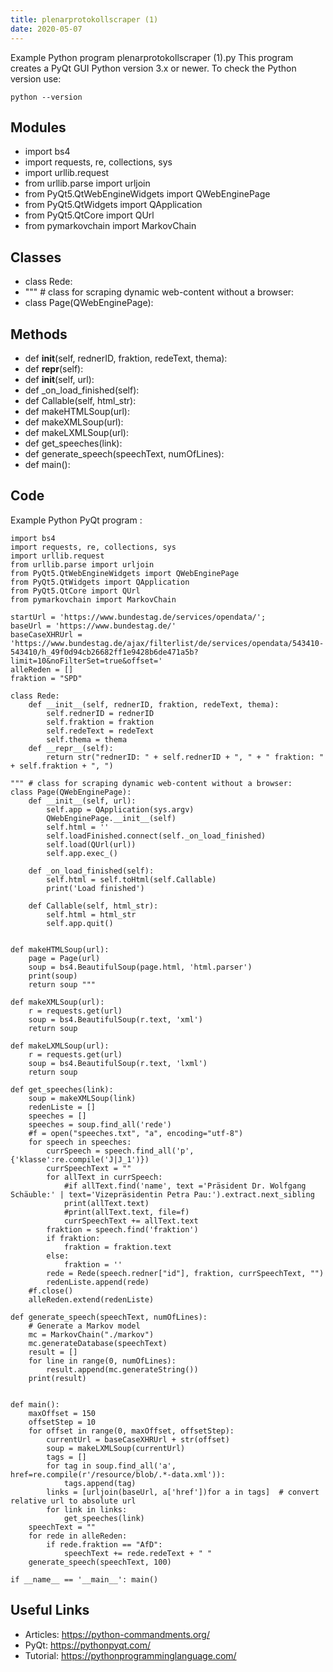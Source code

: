 ```yaml
---
title: plenarprotokollscraper (1)
date: 2020-05-07
---
```

Example Python program plenarprotokollscraper (1).py
This program creates a PyQt GUI
Python version 3.x or newer.
To check the Python version use:

    python --version

## Modules

* import bs4
* import requests, re, collections, sys
* import urllib.request
* from urllib.parse import urljoin
* from PyQt5.QtWebEngineWidgets import QWebEnginePage
* from PyQt5.QtWidgets import QApplication
* from PyQt5.QtCore import QUrl
* from pymarkovchain import MarkovChain

## Classes

* class Rede:
* """ # class for scraping dynamic web-content without a browser:
* class Page(QWebEnginePage):  

## Methods

* def __init__(self, rednerID, fraktion, redeText, thema):
* def __repr__(self):
* def __init__(self, url):
* def _on_load_finished(self):
* def Callable(self, html_str):
* def makeHTMLSoup(url):
* def makeXMLSoup(url):
* def makeLXMLSoup(url):
* def get_speeches(link):
* def generate_speech(speechText, numOfLines):
* def main():

## Code

Example Python PyQt program :

    import bs4
    import requests, re, collections, sys
    import urllib.request
    from urllib.parse import urljoin
    from PyQt5.QtWebEngineWidgets import QWebEnginePage
    from PyQt5.QtWidgets import QApplication
    from PyQt5.QtCore import QUrl
    from pymarkovchain import MarkovChain
    
    startUrl = 'https://www.bundestag.de/services/opendata/';
    baseUrl = 'https://www.bundestag.de/'
    baseCaseXHRUrl = 'https://www.bundestag.de/ajax/filterlist/de/services/opendata/543410-543410/h_49f0d94cb26682ff1e9428b6de471a5b?limit=10&noFilterSet=true&offset='
    alleReden = []
    fraktion = "SPD"
    
    class Rede:
        def __init__(self, rednerID, fraktion, redeText, thema):
            self.rednerID = rednerID
            self.fraktion = fraktion
            self.redeText = redeText
            self.thema = thema
        def __repr__(self):
            return str("rednerID: " + self.rednerID + ", " + " fraktion: " + self.fraktion + ", ")
    
    """ # class for scraping dynamic web-content without a browser:
    class Page(QWebEnginePage):  
        def __init__(self, url):
            self.app = QApplication(sys.argv)
            QWebEnginePage.__init__(self)
            self.html = ''
            self.loadFinished.connect(self._on_load_finished)
            self.load(QUrl(url))
            self.app.exec_()
    
        def _on_load_finished(self):
            self.html = self.toHtml(self.Callable)
            print('Load finished')
    
        def Callable(self, html_str):
            self.html = html_str
            self.app.quit()
    
    
    def makeHTMLSoup(url):
        page = Page(url)
        soup = bs4.BeautifulSoup(page.html, 'html.parser')
        print(soup)
        return soup """
    
    def makeXMLSoup(url):
        r = requests.get(url)
        soup = bs4.BeautifulSoup(r.text, 'xml')
        return soup
    
    def makeLXMLSoup(url):
        r = requests.get(url)
        soup = bs4.BeautifulSoup(r.text, 'lxml')
        return soup
    
    def get_speeches(link):
        soup = makeXMLSoup(link)
        redenListe = []
        speeches = []
        speeches = soup.find_all('rede')
        #f = open("speeches.txt", "a", encoding="utf-8")
        for speech in speeches:
            currSpeech = speech.find_all('p', {'klasse':re.compile('J|J_1')})
            currSpeechText = ""
            for allText in currSpeech:
                #if allText.find('name', text ='Präsident Dr. Wolfgang Schäuble:' | text='Vizepräsidentin Petra Pau:').extract.next_sibling
                print(allText.text)
                #print(allText.text, file=f) 
                currSpeechText += allText.text
            fraktion = speech.find('fraktion')
            if fraktion:
                fraktion = fraktion.text
            else:
                fraktion = ''
            rede = Rede(speech.redner["id"], fraktion, currSpeechText, "")
            redenListe.append(rede)
        #f.close()
        alleReden.extend(redenListe)
    
    def generate_speech(speechText, numOfLines):
        # Generate a Markov model
        mc = MarkovChain("./markov")
        mc.generateDatabase(speechText)
        result = []
        for line in range(0, numOfLines):
            result.append(mc.generateString())
        print(result)
    
    
    def main():
        maxOffset = 150
        offsetStep = 10
        for offset in range(0, maxOffset, offsetStep): 
            currentUrl = baseCaseXHRUrl + str(offset)  
            soup = makeLXMLSoup(currentUrl)
            tags = []
            for tag in soup.find_all('a', href=re.compile(r'/resource/blob/.*-data.xml')):
                tags.append(tag)
            links = [urljoin(baseUrl, a['href'])for a in tags]  # convert relative url to absolute url
            for link in links:
                get_speeches(link)
        speechText = ""
        for rede in alleReden:
            if rede.fraktion == "AfD":
                speechText += rede.redeText + " "
        generate_speech(speechText, 100)
    
    if __name__ == '__main__': main()

## Useful Links

- Articles: https://python-commandments.org/
- PyQt: https://pythonpyqt.com/
- Tutorial: https://pythonprogramminglanguage.com/
